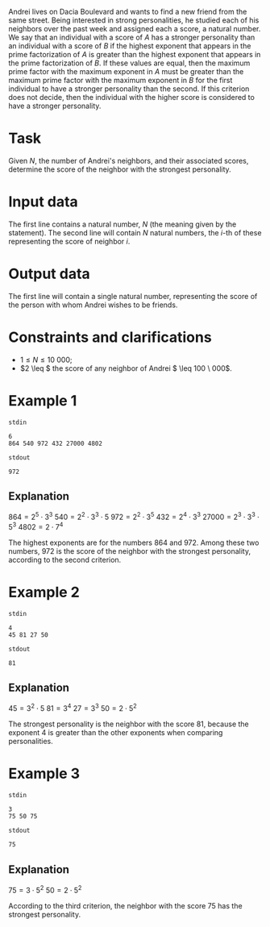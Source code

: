 
Andrei lives on Dacia Boulevard and wants to find a new friend from the same street. Being interested in strong personalities, he studied each of his neighbors over the past week and assigned each a score, a natural number.
We say that an individual with a score of $A$ has a stronger personality than an individual with a score of $B$ if the highest exponent that appears in the prime factorization of $A$ is greater than the highest exponent that appears in the prime factorization of $B$. If these values are equal, then the maximum prime factor with the maximum exponent in $A$ must be greater than the maximum prime factor with the maximum exponent in $B$ for the first individual to have a stronger personality than the second. If this criterion does not decide, then the individual with the higher score is considered to have a stronger personality.

# Task

Given $N$, the number of Andrei's neighbors, and their associated scores, determine the score of the neighbor with the strongest personality.

# Input data

The first line contains a natural number, $N$ (the meaning given by the statement). The second line will contain $N$ natural numbers, the $i$-th of these representing the score of neighbor $i$.

# Output data

The first line will contain a single natural number, representing the score of the person with whom Andrei wishes to be friends.

# Constraints and clarifications

* $1 \leq N \leq 10 \ 000$;
* $2 \leq $ the score of any neighbor of Andrei $ \leq 100 \ 000$.

# Example 1

`stdin`
```
6
864 540 972 432 27000 4802
```

`stdout`
```
972
```

## Explanation

$864 = 2^5 \cdot 3^3$ 
$540 = 2^2 \cdot 3^3 \cdot 5$
$972 = 2^2 \cdot 3^5$
$432 = 2^4 \cdot 3^3$
$27000 = 2^3 \cdot 3^3 \cdot 5^3$
$4802 = 2 \cdot 7^4$

The highest exponents are for the numbers $864$ and $972$. Among these two numbers, $972$ is the score of the neighbor with the strongest personality, according to the second criterion.

# Example 2

`stdin`
```
4
45 81 27 50
```

`stdout`
```
81
```

## Explanation

$45 = 3^2 \cdot 5$
$81 = 3^4$
$27 = 3^3$
$50 = 2 \cdot 5^2$

The strongest personality is the neighbor with the score $81$, because the exponent $4$ is greater than the other exponents when comparing personalities.

# Example 3

`stdin`
```
3
75 50 75
```

`stdout`
```
75
```

## Explanation

$75 = 3 \cdot 5^2$
$50 = 2 \cdot 5^2$

According to the third criterion, the neighbor with the score $75$ has the strongest personality.
